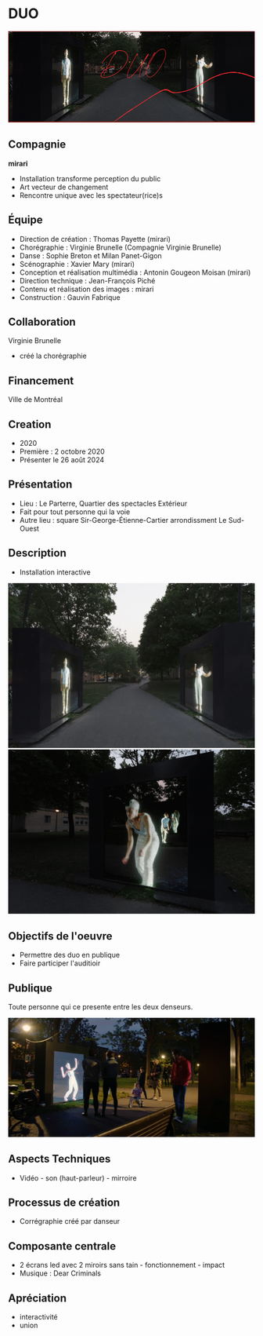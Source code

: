 # DUO

![Photo de l'instalation](medias/images/cap-1.PNG)

## Compagnie
**mirari**

* Installation transforme perception du public
* Art vecteur de changement
* Rencontre unique avec les spectateur(rice)s

## Équipe
* Direction de création : Thomas Payette (mirari)
* Chorégraphie : Virginie Brunelle (Compagnie Virginie Brunelle)
* Danse : Sophie Breton et Milan Panet-Gigon
* Scénographie : Xavier Mary (mirari)
* Conception et réalisation multimédia : Antonin Gougeon Moisan (mirari)
* Direction technique : Jean-François Piché
* Contenu et réalisation des images : mirari
* Construction : Gauvin Fabrique

## Collaboration
Virginie Brunelle

* créé la chorégraphie

## Financement
Ville de Montréal

## Creation
* 2020
* Première : 2 octobre 2020
* Présenter le 26 août 2024

## Présentation
* Lieu : Le Parterre, Quartier des spectacles
Extérieur
* Fait pour tout personne qui la voie
* Autre lieu : square Sir-George-Étienne-Cartier arrondissment Le Sud-Ouest

## Description

* Installation interactive

![image de l'installation](medias/images/mirari_DUO_credit_Julia_Marois_01.webp)
![image de L'installation 2](medias/images/DUOO_Julia-Marois05-scaled.jpg)

## Objectifs de l'oeuvre

* Permettre des duo en publique
* Faire participer l'auditioir

## Publique

Toute personne qui ce presente entre les deux denseurs.

![image du publique](medias/images/auditoire_duo.png)

## Aspects Techniques

* Vidéo - son (haut-parleur) - mirroire

## Processus de création 

* Corrégraphie créé par danseur

## Composante centrale 

* 2 écrans led avec 2 miroirs sans tain - fonctionnement - impact
* Musique : Dear Criminals

## Apréciation

* interactivité
* union

